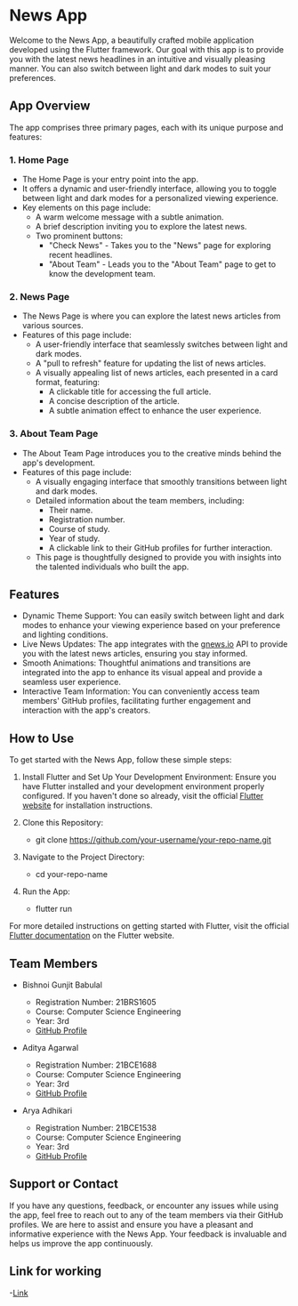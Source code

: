 # News App

Welcome to the News App, a beautifully crafted mobile application developed using the Flutter framework. Our goal with this app is to provide you with the latest news headlines in an intuitive and visually pleasing manner. You can also switch between light and dark modes to suit your preferences.

## App Overview

The app comprises three primary pages, each with its unique purpose and features:

### 1. Home Page
   - The Home Page is your entry point into the app.
   - It offers a dynamic and user-friendly interface, allowing you to toggle between light and dark modes for a personalized viewing experience.
   - Key elements on this page include:
     - A warm welcome message with a subtle animation.
     - A brief description inviting you to explore the latest news.
     - Two prominent buttons:
       - "Check News" - Takes you to the "News" page for exploring recent headlines.
       - "About Team" - Leads you to the "About Team" page to get to know the development team.

### 2. News Page
   - The News Page is where you can explore the latest news articles from various sources.
   - Features of this page include:
     - A user-friendly interface that seamlessly switches between light and dark modes.
     - A "pull to refresh" feature for updating the list of news articles.
     - A visually appealing list of news articles, each presented in a card format, featuring:
       - A clickable title for accessing the full article.
       - A concise description of the article.
       - A subtle animation effect to enhance the user experience.

### 3. About Team Page
   - The About Team Page introduces you to the creative minds behind the app's development.
   - Features of this page include:
     - A visually engaging interface that smoothly transitions between light and dark modes.
     - Detailed information about the team members, including:
       - Their name.
       - Registration number.
       - Course of study.
       - Year of study.
       - A clickable link to their GitHub profiles for further interaction.
     - This page is thoughtfully designed to provide you with insights into the talented individuals who built the app.

## Features

- Dynamic Theme Support: You can easily switch between light and dark modes to enhance your viewing experience based on your preference and lighting conditions.
- Live News Updates: The app integrates with the [gnews.io](https://gnews.io) API to provide you with the latest news articles, ensuring you stay informed.
- Smooth Animations: Thoughtful animations and transitions are integrated into the app to enhance its visual appeal and provide a seamless user experience.
- Interactive Team Information: You can conveniently access team members' GitHub profiles, facilitating further engagement and interaction with the app's creators.

## How to Use

To get started with the News App, follow these simple steps:

1. Install Flutter and Set Up Your Development Environment: Ensure you have Flutter installed and your development environment properly configured. If you haven't done so already, visit the official [Flutter website](https://flutter.dev) for installation instructions.

2. Clone this Repository:
   - git clone https://github.com/your-username/your-repo-name.git

3. Navigate to the Project Directory:
   - cd your-repo-name

4. Run the App:
   - flutter run

For more detailed instructions on getting started with Flutter, visit the official [Flutter documentation](https://flutter.dev/docs) on the Flutter website.

## Team Members

- Bishnoi Gunjit Babulal
  - Registration Number: 21BRS1605
  - Course: Computer Science Engineering
  - Year: 3rd
  - [GitHub Profile](https://github.com/Gunjit27)

- Aditya Agarwal
  - Registration Number: 21BCE1688
  - Course: Computer Science Engineering
  - Year: 3rd
  - [GitHub Profile](https://github.com/adityaag10)

- Arya Adhikari
  - Registration Number: 21BCE1538
  - Course: Computer Science Engineering
  - Year: 3rd
  - [GitHub Profile](https://github.com/hellowrld640)

## Support or Contact

If you have any questions, feedback, or encounter any issues while using the app, feel free to reach out to any of the team members via their GitHub profiles. We are here to assist and ensure you have a pleasant and informative experience with the News App. Your feedback is invaluable and helps us improve the app continuously.

## Link for working
  -[Link](https://drive.google.com/drive/folders/1eB1Cbpo4CHTuKWjr76GSS4rSdFTEGWmN)
